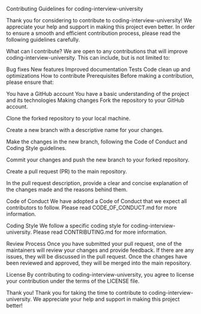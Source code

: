 Contributing Guidelines for coding-interview-university

Thank you for considering to contribute to coding-interview-university! We appreciate your help and support in making this project even better. In order to ensure a smooth and efficient contribution process, please read the following guidelines carefully.

What can I contribute?
We are open to any contributions that will improve coding-interview-university. This can include, but is not limited to:

Bug fixes
New features
Improved documentation
Tests
Code clean up and optimizations
How to contribute
Prerequisites
Before making a contribution, please ensure that:

You have a GitHub account
You have a basic understanding of the project and its technologies
Making changes
Fork the repository to your GitHub account.

Clone the forked repository to your local machine.

Create a new branch with a descriptive name for your changes.

Make the changes in the new branch, following the Code of Conduct and Coding Style guidelines.

Commit your changes and push the new branch to your forked repository.

Create a pull request (PR) to the main repository.

In the pull request description, provide a clear and concise explanation of the changes made and the reasons behind them.

Code of Conduct
We have adopted a Code of Conduct that we expect all contributors to follow. Please read CODE_OF_CONDUCT.md for more information.

Coding Style
We follow a specific coding style for coding-interview-university. Please read CONTRIBUTING.md for more information.

Review Process
Once you have submitted your pull request, one of the maintainers will review your changes and provide feedback. If there are any issues, they will be discussed in the pull request. Once the changes have been reviewed and approved, they will be merged into the main repository.

License
By contributing to coding-interview-university, you agree to license your contribution under the terms of the LICENSE file.

Thank you!
Thank you for taking the time to contribute to coding-interview-university. We appreciate your help and support in making this project better!

